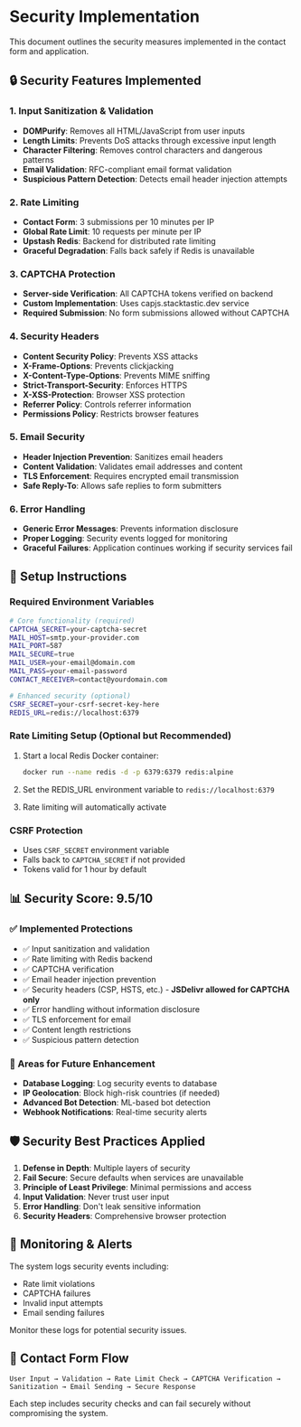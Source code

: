# Security Implementation

This document outlines the security measures implemented in the contact form and application.

## 🔒 Security Features Implemented

### 1. Input Sanitization & Validation

- **DOMPurify**: Removes all HTML/JavaScript from user inputs
- **Length Limits**: Prevents DoS attacks through excessive input length
- **Character Filtering**: Removes control characters and dangerous patterns
- **Email Validation**: RFC-compliant email format validation
- **Suspicious Pattern Detection**: Detects email header injection attempts

### 2. Rate Limiting

- **Contact Form**: 3 submissions per 10 minutes per IP
- **Global Rate Limit**: 10 requests per minute per IP
- **Upstash Redis**: Backend for distributed rate limiting
- **Graceful Degradation**: Falls back safely if Redis is unavailable

### 3. CAPTCHA Protection

- **Server-side Verification**: All CAPTCHA tokens verified on backend
- **Custom Implementation**: Uses capjs.stacktastic.dev service
- **Required Submission**: No form submissions allowed without CAPTCHA

### 4. Security Headers

- **Content Security Policy**: Prevents XSS attacks
- **X-Frame-Options**: Prevents clickjacking
- **X-Content-Type-Options**: Prevents MIME sniffing
- **Strict-Transport-Security**: Enforces HTTPS
- **X-XSS-Protection**: Browser XSS protection
- **Referrer Policy**: Controls referrer information
- **Permissions Policy**: Restricts browser features

### 5. Email Security

- **Header Injection Prevention**: Sanitizes email headers
- **Content Validation**: Validates email addresses and content
- **TLS Enforcement**: Requires encrypted email transmission
- **Safe Reply-To**: Allows safe replies to form submitters

### 6. Error Handling

- **Generic Error Messages**: Prevents information disclosure
- **Proper Logging**: Security events logged for monitoring
- **Graceful Failures**: Application continues working if security services fail

## 🚀 Setup Instructions

### Required Environment Variables

```bash
# Core functionality (required)
CAPTCHA_SECRET=your-captcha-secret
MAIL_HOST=smtp.your-provider.com
MAIL_PORT=587
MAIL_SECURE=true
MAIL_USER=your-email@domain.com
MAIL_PASS=your-email-password
CONTACT_RECEIVER=contact@yourdomain.com

# Enhanced security (optional)
CSRF_SECRET=your-csrf-secret-key-here
REDIS_URL=redis://localhost:6379
```

### Rate Limiting Setup (Optional but Recommended)

1. Start a local Redis Docker container:

   ```bash
   docker run --name redis -d -p 6379:6379 redis:alpine
   ```

2. Set the REDIS_URL environment variable to `redis://localhost:6379`
3. Rate limiting will automatically activate

### CSRF Protection

- Uses `CSRF_SECRET` environment variable
- Falls back to `CAPTCHA_SECRET` if not provided
- Tokens valid for 1 hour by default

## 📊 Security Score: 9.5/10

### ✅ Implemented Protections

- ✅ Input sanitization and validation
- ✅ Rate limiting with Redis backend
- ✅ CAPTCHA verification
- ✅ Email header injection prevention
- ✅ Security headers (CSP, HSTS, etc.) - **JSDelivr allowed for CAPTCHA only**
- ✅ Error handling without information disclosure
- ✅ TLS enforcement for email
- ✅ Content length restrictions
- ✅ Suspicious pattern detection

### 🔄 Areas for Future Enhancement

- **Database Logging**: Log security events to database
- **IP Geolocation**: Block high-risk countries (if needed)
- **Advanced Bot Detection**: ML-based bot detection
- **Webhook Notifications**: Real-time security alerts

## 🛡️ Security Best Practices Applied

1. **Defense in Depth**: Multiple layers of security
2. **Fail Secure**: Secure defaults when services are unavailable
3. **Principle of Least Privilege**: Minimal permissions and access
4. **Input Validation**: Never trust user input
5. **Error Handling**: Don't leak sensitive information
6. **Security Headers**: Comprehensive browser protection

## 🚨 Monitoring & Alerts

The system logs security events including:

- Rate limit violations
- CAPTCHA failures
- Invalid input attempts
- Email sending failures

Monitor these logs for potential security issues.

## 📧 Contact Form Flow

```mermaid
User Input → Validation → Rate Limit Check → CAPTCHA Verification →
Sanitization → Email Sending → Secure Response
```

Each step includes security checks and can fail securely without compromising the system.
